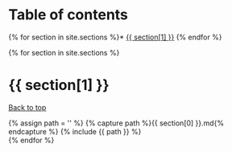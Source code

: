 <a name="top"></a>

# Table of contents

{% for section in site.sections %}* <a href="#{{ section[0] }}">{{ section[1] }}</a>
{% endfor %}

{% for section in site.sections %}
  <a name="{{ section[0] }}"></a>

  <h1>{{ section[1] }}</h1>

  [Back to top](#top) 
  
  {% assign path = '' %}
  {% capture path %}{{ section[0] }}.md{% endcapture %}
  {% include {{ path }} %}  
{% endfor %}
